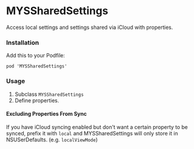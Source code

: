 MYSSharedSettings
=================

Access local settings and settings shared via iCloud with properties.


### Installation

Add this to your Podfile:

    pod 'MYSSharedSettings'


### Usage

1. Subclass `MYSSharedSettings`
2. Define properties.














#### Excluding Properties From Sync

If you have iCloud syncing enabled but don't want a certain property to be synced, prefix it with `local` and MYSSharedSettings will only
store it in NSUSerDefaults. (e.g. `localViewMode`)





